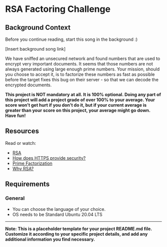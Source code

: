# RSA Factoring Challenge

## Background Context

Before you continue reading, start this song in the background :)

[Insert background song link]

We have sniffed an unsecured network and found numbers that are used to encrypt very important documents. It seems that those numbers are not always generated using large enough prime numbers. Your mission, should you choose to accept it, is to factorize these numbers as fast as possible before the target fixes this bug on their server - so that we can decode the encrypted documents.

**This project is NOT mandatory at all. It is 100% optional. Doing any part of this project will add a project grade of over 100% to your average. Your score won’t get hurt if you don’t do it, but if your current average is greater than your score on this project, your average might go down. Have fun!**

## Resources

Read or watch:

- [RSA](#)
- [How does HTTPS provide security?](#)
- [Prime Factorization](#)
- [Why RSA?](#)

## Requirements

### General

- You can choose the language of your choice.
- OS needs to be Standard Ubuntu 20.04 LTS

---

**Note: This is a placeholder template for your project README.md file. Customize it according to your specific project details, and add any additional information you find necessary.**
